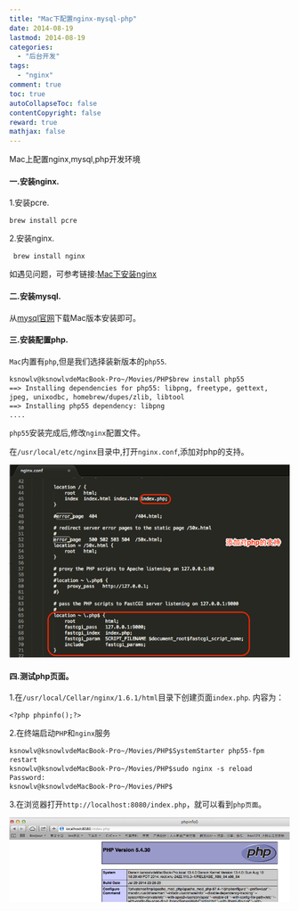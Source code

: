 ```yaml
---
title: "Mac下配置nginx-mysql-php"
date: 2014-08-19
lastmod: 2014-08-19
categories:
  - "后台开发"
tags:
  - "nginx"
comment: true
toc: true
autoCollapseToc: false
contentCopyright: false
reward: true
mathjax: false
---
```


Mac上配置nginx,mysql,php开发环境


#### 一.安装nginx.
 1.安装pcre.
 
    brew install pcre
 
 2.安装nginx.   
 
     brew install nginx
     
 如遇见问题，可参考链接:[Mac下安装nginx](http://ksnowlv.gitcafe.com/blog/2014/08/18/mac-xia-an-zhuang-nginx/)
 
#### 二.安装mysql.
从[mysql官网](http://dev.mysql.com/downloads/mysql/)下载Mac版本安装即可。

#### 三.安装配置php.
`Mac`内置有`php`,但是我们选择装新版本的`php55`.

    ksnowlv@ksnowlvdeMacBook-Pro~/Movies/PHP$brew install php55
    ==> Installing dependencies for php55: libpng, freetype, gettext, jpeg, unixodbc, homebrew/dupes/zlib, libtool
    ==> Installing php55 dependency: libpng
    ....

`php55`安装完成后,修改`nginx`配置文件。

在`/usr/local/etc/nginx`目录中,打开`nginx.conf`,添加对php的支持。

![image](/images/post/2014-08-19-macxia-an-zhuang-nginx-mysql-php/nginx_php_config.png)

#### 四.测试php页面。
1.在`/usr/local/Cellar/nginx/1.6.1/html`目录下创建页面`index.php`.
内容为：

    <?php phpinfo();?>

2.在终端启动`PHP`和`nginx`服务

    ksnowlv@ksnowlvdeMacBook-Pro~/Movies/PHP$SystemStarter php55-fpm restart
    ksnowlv@ksnowlvdeMacBook-Pro~/Movies/PHP$sudo nginx -s reload
    Password:
    ksnowlv@ksnowlvdeMacBook-Pro~/Movies/PHP$

3.在浏览器打开`http://localhost:8080/index.php`，就可以看到`php页面`。

![image](/images/post/2014-08-19-macxia-an-zhuang-nginx-mysql-php/php_main_page.png)
        